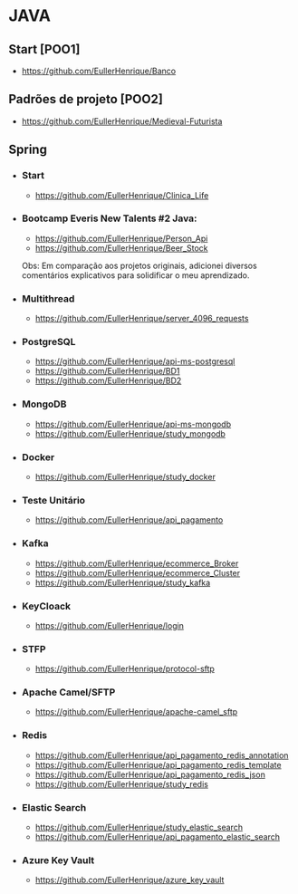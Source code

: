 # JAVA

## Start [POO1]

- https://github.com/EullerHenrique/Banco

## Padrões de projeto [POO2]

- https://github.com/EullerHenrique/Medieval-Futurista

## Spring

- ### Start

  - https://github.com/EullerHenrique/Clinica_Life

- ### Bootcamp Everis New Talents #2 Java:
  
   - https://github.com/EullerHenrique/Person_Api
   - https://github.com/EullerHenrique/Beer_Stock

  Obs: Em comparação aos projetos originais, adicionei diversos comentários explicativos para solidificar o meu aprendizado.

- ### Multithread 
  
  - https://github.com/EullerHenrique/server_4096_requests

 - ### PostgreSQL

    - https://github.com/EullerHenrique/api-ms-postgresql
    - https://github.com/EullerHenrique/BD1
    - https://github.com/EullerHenrique/BD2

  - ### MongoDB

    - https://github.com/EullerHenrique/api-ms-mongodb
    - https://github.com/EullerHenrique/study_mongodb
  
  - ### Docker
   
    - https://github.com/EullerHenrique/study_docker

- ### Teste Unitário

  - https://github.com/EullerHenrique/api_pagamento

- ### Kafka
  - https://github.com/EullerHenrique/ecommerce_Broker
  - https://github.com/EullerHenrique/ecommerce_Cluster
  - https://github.com/EullerHenrique/study_kafka

- ### KeyCloack
  - https://github.com/EullerHenrique/login

- ### STFP
  - https://github.com/EullerHenrique/protocol-sftp

- ### Apache Camel/SFTP
  - https://github.com/EullerHenrique/apache-camel_sftp 
 
- ### Redis
  - https://github.com/EullerHenrique/api_pagamento_redis_annotation
  - https://github.com/EullerHenrique/api_pagamento_redis_template
  - https://github.com/EullerHenrique/api_pagamento_redis_json
  - https://github.com/EullerHenrique/study_redis
  
 - ### Elastic Search
  	- https://github.com/EullerHenrique/study_elastic_search
    - https://github.com/EullerHenrique/api_pagamento_elastic_search
 
 - ### Azure Key Vault
  
    - https://github.com/EullerHenrique/azure_key_vault
  
 
